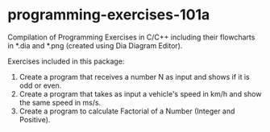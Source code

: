 # programming-exercises-101a
Compilation of Programming Exercises in C/C++ including their flowcharts in *.dia and *.png (created using Dia Diagram Editor).

Exercises included in this package:
1. Create a program that receives a number N as input and shows if it is odd or even.
2. Create a program that takes as input a vehicle's speed in km/h and show the same speed in ms/s.
3. Create a program to calculate Factorial of a Number (Integer and Positive).
